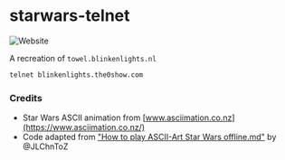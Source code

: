 # starwars-telnet

![Website](https://img.shields.io/website?url=http%3A%2F%2Fblinkenlights.the0show.com&up_message=online&down_message=offline&style=plastic&label=telnet&cacheSeconds=30)

A recreation of `towel.blinkenlights.nl`

```sh
telnet blinkenlights.the0show.com
```

### Credits

- Star Wars ASCII animation from [www.asciimation.co.nz](https://www.asciimation.co.nz/)
- Code adapted from ["How to play ASCII-Art Star Wars offline.md"](https://gist.github.com/JLChnToZ/5f4b1a3e81373b3b20330c6a89067f1b) by @JLChnToZ

